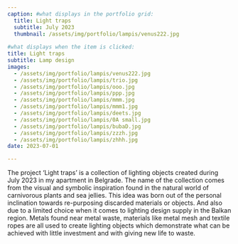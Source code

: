 ```yaml
---
caption: #what displays in the portfolio grid:
  title: Light traps
  subtitle: July 2023
  thumbnail: /assets/img/portfolio/lampis/venus222.jpg
  
#what displays when the item is clicked:
title: Light traps
subtitle: Lamp design
images: 
  - /assets/img/portfolio/lampis/venus222.jpg
  - /assets/img/portfolio/lampis/trio.jpg
  - /assets/img/portfolio/lampis/ooo.jpg
  - /assets/img/portfolio/lampis/ppp.jpg
  - /assets/img/portfolio/lampis/mmm.jpg
  - /assets/img/portfolio/lampis/mmm1.jpg
  - /assets/img/portfolio/lampis/deets.jpg
  - /assets/img/portfolio/lampis/0A small.jpg
  - /assets/img/portfolio/lampis/bubaD.jpg
  - /assets/img/portfolio/lampis/zzzh.jpg
  - /assets/img/portfolio/lampis/zhhh.jpg
date: 2023-07-01

---
```

The project ‘Light traps’ is a collection of lighting objects created during July 2023 in my apartment in Belgrade. The name of the collection comes from the visual and symbolic inspiration found in the natural world of carnivorous plants and sea jellies. This idea was born out of the personal inclination towards re-purposing discarded materials or objects. And also due to a limited choice when it comes to lighting design supply in the Balkan region. Metals found near metal waste,  materials like metal mesh and textile ropes are all used to create lighting objects which demonstrate what can be achieved with little investment and with giving new life to waste.
